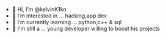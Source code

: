 - 👋 Hi, I’m @kelvinK1ko
- 👀 I’m interested in ... hacking,app dev
- 🌱 I’m currently learning ... python,c++ & sql
- 🤔 I'm still a ... young developer willing to boost his projects
<!---
kelvinK1ko/kelvinK1ko is a ✨ special ✨ repository because its `README.md` (this file) appears on your GitHub profile.
You can click the Preview link to take a look at your changes.
--->
